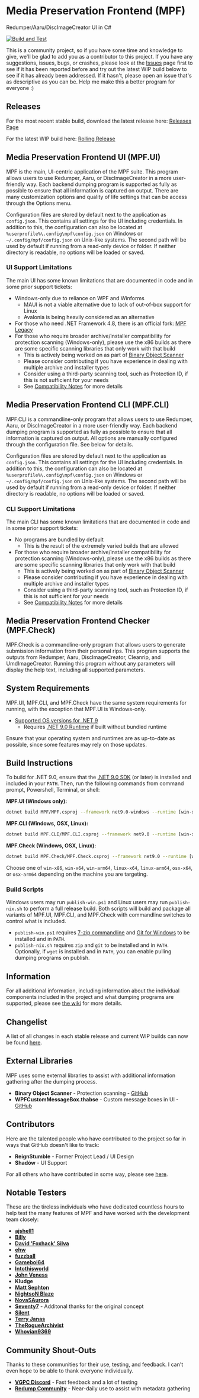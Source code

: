 # Media Preservation Frontend (MPF)

Redumper/Aaru/DiscImageCreator UI in C#

[![Build and Test](https://github.com/SabreTools/MPF/actions/workflows/build_and_test.yml/badge.svg)](https://github.com/SabreTools/MPF/actions/workflows/build_and_test.yml)

This is a community project, so if you have some time and knowledge to give, we'll be glad to add you as a contributor to this project. If you have any suggestions, issues, bugs, or crashes, please look at the [Issues](https://github.com/SabreTools/MPF/issues) page first to see if it has been reported before and try out the latest WIP build below to see if it has already been addressed. If it hasn't, please open an issue that's as descriptive as you can be. Help me make this a better program for everyone :)

## Releases

For the most recent stable build, download the latest release here: [Releases Page](https://github.com/SabreTools/MPF/releases)

For the latest WIP build here: [Rolling Release](https://github.com/SabreTools/MPF/releases/tag/rolling)

## Media Preservation Frontend UI (MPF.UI)

MPF is the main, UI-centric application of the MPF suite. This program allows users to use Redumper, Aaru, or DiscImageCreator in a more user-friendly way. Each backend dumping program is supported as fully as possible to ensure that all information is captured on output. There are many customization options and quality of life settings that can be access through the Options menu.

Configuration files are stored by default next to the application as `config.json`. This contains all settings for the UI including credentials. In addition to this, the configuration can also be located at `%userprofile%\.config\mpf\config.json` on Windows or `~/.config/mpf/config.json` on Unix-like systems. The second path will be used by default if running from a read-only device or folder. If neither directory is readable, no options will be loaded or saved.

### UI Support Limitations

The main UI has some known limitations that are documented in code and in some prior support tickets:

- Windows-only due to reliance on WPF and Winforms
  - MAUI is not a viable alternative due to lack of out-of-box support for Linux
  - Avalonia is being heavily considered as an alternative
- For those who need .NET Framework 4.8, there is an official fork: [MPF Legacy](https://github.com/Deterous/MPF-Legacy)
- For those who require broader archive/installer compatibility for protection scanning (Windows-only), please use the x86 builds as there are some specific scanning libraries that only work with that build
  - This is actively being worked on as part of [Binary Object Scanner](https://github.com/SabreTools/BinaryObjectScanner)
  - Please consider contributing if you have experience in dealing with multiple archive and installer types
  - Consider using a third-party scanning tool, such as Protection ID, if this is not sufficient for your needs
  - See [Compatibility Notes](https://github.com/SabreTools/BinaryObjectScanner?tab=readme-ov-file#compatibility-notes) for more details

## Media Preservation Frontend CLI (MPF.CLI)

MPF.CLI is a commandline-only program that allows users to use Redumper, Aaru, or DiscImageCreator in a more user-friendly way. Each backend dumping program is supported as fully as possible to ensure that all information is captured on output. All options are manually configured through the configuration file. See below for details.

Configuration files are stored by default next to the application as `config.json`. This contains all settings for the UI including credentials. In addition to this, the configuration can also be located at `%userprofile%\.config\mpf\config.json` on Windows or `~/.config/mpf/config.json` on Unix-like systems. The second path will be used by default if running from a read-only device or folder. If neither directory is readable, no options will be loaded or saved.

### CLI Support Limitations

The main CLI has some known limitations that are documented in code and in some prior support tickets:

- No programs are bundled by default
  - This is the result of the extremely varied builds that are allowed
- For those who require broader archive/installer compatibility for protection scanning (Windows-only), please use the x86 builds as there are some specific scanning libraries that only work with that build
  - This is actively being worked on as part of [Binary Object Scanner](https://github.com/SabreTools/BinaryObjectScanner)
  - Please consider contributing if you have experience in dealing with multiple archive and installer types
  - Consider using a third-party scanning tool, such as Protection ID, if this is not sufficient for your needs
  - See [Compatibility Notes](https://github.com/SabreTools/BinaryObjectScanner?tab=readme-ov-file#compatibility-notes) for more details

## Media Preservation Frontend Checker (MPF.Check)

MPF.Check is a commandline-only program that allows users to generate submission information from their personal rips. This program supports the outputs from Redumper, Aaru, DiscImageCreator, Cleanrip, and UmdImageCreator. Running this program without any parameters will display the help text, including all supported parameters.

## System Requirements

MPF.UI, MPF.CLI, and MPF.Check have the same system requirements for running, with the exception that MPF.UI is Windows-only.

- [Supported OS versions for .NET 9](https://github.com/dotnet/core/blob/main/release-notes/9.0/supported-os.md)
  - Requires [.NET 9.0 Runtime](https://dotnet.microsoft.com/en-us/download/dotnet/9.0) if built without bundled runtime

Ensure that your operating system and runtimes are as up-to-date as possible, since some features may rely on those updates.

## Build Instructions

To build for .NET 9.0, ensure that the [.NET 9.0 SDK](https://dotnet.microsoft.com/en-us/download/dotnet/9.0) (or later) is installed and included in your `PATH`. Then, run the following commands from command prompt, Powershell, Terminal, or shell:

**MPF.UI (Windows only):**

```bash
dotnet build MPF/MPF.csproj --framework net9.0-windows --runtime [win-x86|win-x64]
```

**MPF.CLI (Windows, OSX, Linux):**

```bash
dotnet build MPF.CLI/MPF.CLI.csproj --framework net9.0 --runtime [win-x86|win-x64|win-arm64|linux-x64|linux-arm64|osx-x64|osx-arm64]
```

**MPF.Check (Windows, OSX, Linux):**

```bash
dotnet build MPF.Check/MPF.Check.csproj --framework net9.0 --runtime [win-x86|win-x64|win-arm64|linux-x64|linux-arm64|osx-x64|osx-arm64]
```

Choose one of `win-x86`, `win-x64`, `win-arm64`, `linux-x64`, `linux-arm64`, `osx-x64`, or `osx-arm64` depending on the machine you are targeting.

### Build Scripts

Windows users may run `publish-win.ps1` and Linux users may run `publish-nix.sh` to perform a full release build. Both scripts will build and package all variants of MPF.UI, MPF.CLI, and MPF.Check with commandline switches to control what is included.

- `publish-win.ps1` requires [7-zip commandline](https://www.7-zip.org/download.html) and [Git for Windows](https://git-scm.com/downloads) to be installed and in `PATH`.
- `publish-nix.sh` requires `zip` and `git` to be installed and in `PATH`. Optionally, if `wget` is installed and in `PATH`, you can enable pulling dumping programs on publish.

## Information

For all additional information, including information about the individual components included in the project and what dumping programs are supported, please see [the wiki](https://github.com/SabreTools/MPF/wiki) for more details.

## Changelist

A list of all changes in each stable release and current WIP builds can now be found [here](https://github.com/SabreTools/MPF/blob/master/CHANGELIST.md).

## External Libraries

MPF uses some external libraries to assist with additional information gathering after the dumping process.

- **Binary Object Scanner** - Protection scanning - [GitHub](https://github.com/SabreTools/BinaryObjectScanner)
- **WPFCustomMessageBox.thabse** - Custom message boxes in UI - [GitHub](https://github.com/thabse/WPFCustomMessageBox)

## Contributors

Here are the talented people who have contributed to the project so far in ways that GitHub doesn't like to track:

- **ReignStumble** - Former Project Lead / UI Design
- **Shadów** - UI Support

For all others who have contributed in some way, please see [here](https://github.com/SabreTools/MPF/graphs/contributors).

## Notable Testers

These are the tireless individuals who have dedicated countless hours to help test the many features of MPF and have worked with the development team closely:

- [**ajshell1**](https://github.com/ajshell1)
- [**Billy**](https://github.com/InternalLoss)
- [**David 'Foxhack' Silva**](https://github.com/FoxhackDN)
- [**ehw**](https://github.com/ehw)
- [**fuzzball**](https://github.com/fuzz6001)
- [**Gameboi64**](https://github.com/gameboi64)
- [**Intothisworld**](https://github.com/Intothisworld)
- [**John Veness**](https://github.com/JohnVeness)
- **Kludge**
- [**Matt Sephton**](https://github.com/gingerbeardman)
- [**NightsoN Blaze**](https://github.com/nightson)
- [**NovaSAurora**](https://github.com/NovaSAurora)
- [**Seventy7**](https://github.com/7Seventy7) - Additonal thanks for the original concept
- [**Silent**](https://github.com/CookiePLMonster)
- [**Terry Janas**](https://github.com/tjanas)
- [**TheRogueArchivist**](https://github.com/TheRogueArchivist)
- [**Whovian9369**](https://github.com/Whovian9369)

## Community Shout-Outs

Thanks to these communities for their use, testing, and feedback. I can't even hope to be able to thank everyone individually.

- [**VGPC Discord**](https://discord.gg/AHTfxQV) - Fast feedback and a lot of testing
- [**Redump Community**](http://redump.org/) - Near-daily use to assist with metadata gathering
